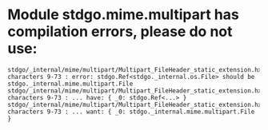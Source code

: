 # Module stdgo.mime.multipart has compilation errors, please do not use:
```
stdgo/_internal/mime/multipart/Multipart_FileHeader_static_extension.hx:21: characters 9-73 : error: stdgo.Ref<stdgo._internal.os.File> should be stdgo._internal.mime.multipart.File
stdgo/_internal/mime/multipart/Multipart_FileHeader_static_extension.hx:21: characters 9-73 : ... have: { _0: stdgo.Ref<...> }
stdgo/_internal/mime/multipart/Multipart_FileHeader_static_extension.hx:21: characters 9-73 : ... want: { _0: stdgo._internal.mime.multipart.File }

```


